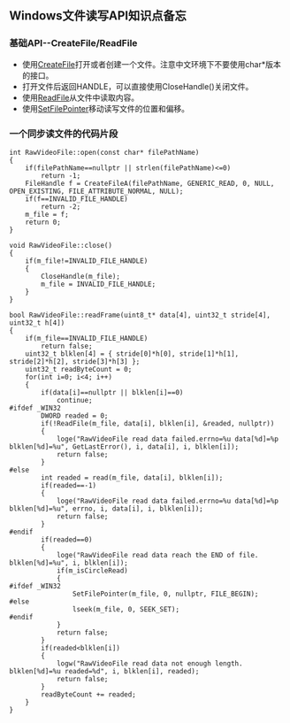 ## Windows文件读写API知识点备忘
### 基础API--CreateFile/ReadFile
+ 使用[CreateFile](https://learn.microsoft.com/zh-cn/windows/win32/api/fileapi/nf-fileapi-createfilea)打开或者创建一个文件。注意中文环境下不要使用char*版本的接口。
+ 打开文件后返回HANDLE，可以直接使用CloseHandle()关闭文件。
+ 使用[ReadFile](https://learn.microsoft.com/zh-cn/windows/win32/api/fileapi/nf-fileapi-readfile)从文件中读取内容。
+ 使用[SetFilePointer](https://learn.microsoft.com/zh-cn/windows/win32/api/fileapi/nf-fileapi-setfilepointer)移动读写文件的位置和偏移。

### 一个同步读文件的代码片段
```
int RawVideoFile::open(const char* filePathName)
{
    if(filePathName==nullptr || strlen(filePathName)<=0)
        return -1;
    FileHandle f = CreateFileA(filePathName, GENERIC_READ, 0, NULL, OPEN_EXISTING, FILE_ATTRIBUTE_NORMAL, NULL);
    if(f==INVALID_FILE_HANDLE)
        return -2;
    m_file = f;
    return 0;
}

void RawVideoFile::close()
{
    if(m_file!=INVALID_FILE_HANDLE)
    {
        CloseHandle(m_file);
        m_file = INVALID_FILE_HANDLE;
    }
}

bool RawVideoFile::readFrame(uint8_t* data[4], uint32_t stride[4], uint32_t h[4])
{
    if(m_file==INVALID_FILE_HANDLE)
        return false;
    uint32_t blklen[4] = { stride[0]*h[0], stride[1]*h[1], stride[2]*h[2], stride[3]*h[3] };
    uint32_t readByteCount = 0;
    for(int i=0; i<4; i++)
    {
        if(data[i]==nullptr || blklen[i]==0)
            continue;
#ifdef _WIN32
        DWORD readed = 0;
        if(!ReadFile(m_file, data[i], blklen[i], &readed, nullptr))
        {
            loge("RawVideoFile read data failed.errno=%u data[%d]=%p blklen[%d]=%u", GetLastError(), i, data[i], i, blklen[i]);
            return false;
        }
#else
        int readed = read(m_file, data[i], blklen[i]);
        if(readed==-1)
        {
            loge("RawVideoFile read data failed.errno=%u data[%d]=%p blklen[%d]=%u", errno, i, data[i], i, blklen[i]);
            return false;
        }
#endif
        if(readed==0)
        {
            loge("RawVideoFile read data reach the END of file. blklen[%d]=%u", i, blklen[i]);
            if(m_isCircleRead)
            {
#ifdef _WIN32
                SetFilePointer(m_file, 0, nullptr, FILE_BEGIN);
#else
                lseek(m_file, 0, SEEK_SET);
#endif
            }
            return false;
        }
        if(readed<blklen[i])
        {
            logw("RawVideoFile read data not enough length. blklen[%d]=%u readed=%d", i, blklen[i], readed);
            return false;
        }
        readByteCount += readed;
    }
}
```